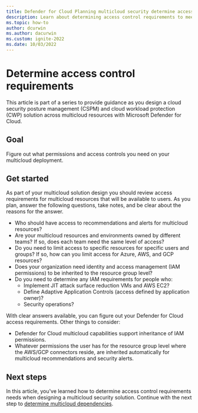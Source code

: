 ```yaml
---
title: Defender for Cloud Planning multicloud security determine access control requirements guidance
description: Learn about determining access control requirements to meet business goals in multicloud environment with Microsoft Defender for Cloud.
ms.topic: how-to
author: dcurwin
ms.author: dacurwin
ms.custom: ignite-2022
ms.date: 10/03/2022
---
```


# Determine access control requirements

This article is part of a series to provide guidance as you design a cloud security posture management (CSPM) and cloud workload protection (CWP) solution across multicloud resources with Microsoft Defender for Cloud.

## Goal

Figure out what permissions and access controls you need on your multicloud deployment.

## Get started

As part of your multicloud solution design you should review access requirements for multicloud resources that will be available to users. As you plan, answer the following questions, take notes, and be clear about the reasons for the answer.

- Who should have access to recommendations and alerts for multicloud resources?
- Are your multicloud resources and environments owned by different teams? If so, does each team need the same level of access?
- Do you need to limit access to specific resources for specific users and groups? If so, how can you limit access for Azure, AWS, and GCP resources?
- Does your organization need identity and access management (IAM permissions) to be inherited to the resource group level?
- Do you need to determine any IAM requirements for people who:
  - Implement JIT attack surface reduction VMs and AWS EC2?  
  - Define Adaptive Application Controls (access defined by application owner)?
  - Security operations?

With clear answers available, you can figure out your Defender for Cloud access requirements. Other things to consider:

- Defender for Cloud multicloud capabilities support inheritance of IAM permissions.
- Whatever permissions the user has for the resource group level where the AWS/GCP connectors reside, are inherited automatically for multicloud recommendations and security alerts.

## Next steps

In this article, you've learned how to determine access control requirements needs when designing a multicloud security solution. Continue with the next step to [determine multicloud dependencies](plan-multicloud-security-determine-multicloud-dependencies.md).
